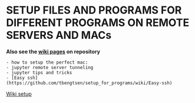 # SETUP FILES AND PROGRAMS FOR DIFFERENT PROGRAMS ON REMOTE SERVERS AND MACs


**Also see the [wiki pages](https://github.com/tbengtsen/setup_for_programs/wiki) on repository**

    - how to setup the perfect mac: 
    - jupyter remote server tunneling
    - jupyter tips and tricks 
    - [Easy ssh](https://github.com/tbengtsen/setup_for_programs/wiki/Easy-ssh)

[Wiki setup](https://github.com/tbengtsen/setup_for_programs/wiki)


